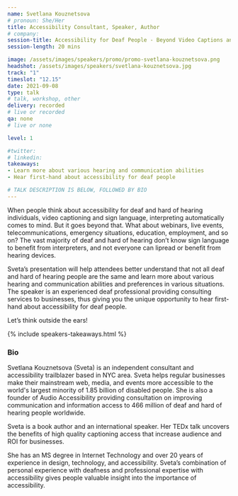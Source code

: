 ```yaml
---
name: Svetlana Kouznetsova
# pronoun: She/Her
title: Accessibility Consultant, Speaker, Author
# company:
session-title: Accessibility for Deaf People - Beyond Video Captions and Sign Language
session-length: 20 mins

image: /assets/images/speakers/promo/promo-svetlana-kouznetsova.png
headshot: /assets/images/speakers/svetlana-kouznetsova.jpg
track: "1"
timeslot: "12.15"
date: 2021-09-08
type: talk
# talk, workshop, other
delivery: recorded
# live or recorded
qa: none
# live or none

level: 1

#twitter:
# linkedin:
takeaways:
- Learn more about various hearing and communication abilities
- Hear first-hand about accessibility for deaf people

# TALK DESCRIPTION IS BELOW, FOLLOWED BY BIO
---
```


When people think about accessibility for deaf and hard of hearing individuals, video captioning and sign language, interpreting automatically comes to mind. But it goes beyond that. What about webinars, live events, telecommunications, emergency situations, education, employment, and so on? The vast majority of deaf and hard of hearing don’t know sign language to benefit from interpreters, and not everyone can lipread or benefit from hearing devices.

Sveta’s presentation will help attendees better understand that not all deaf and hard of hearing people are the same and learn more about various hearing and communication abilities and preferences in various situations. The speaker is an experienced deaf professional providing consulting services to businesses, thus giving you the unique opportunity to hear first-hand about accessibility for deaf people.

Let’s think outside the ears!

{% include speakers-takeaways.html %}

<h3>Bio</h3>

Svetlana Kouznetsova (Sveta) is an independent consultant and accessibility trailblazer based in NYC area. Sveta helps regular businesses make their mainstream web, media, and events more accessible to the world's largest minority of 1.85 billion of disabled people. She is also a founder of Audio Accessibility providing consultation on improving communication and information access to 466 million of deaf and hard of hearing people worldwide. 

Sveta is a book author and an international speaker. Her TEDx talk uncovers the benefits of high quality captioning access that increase audience and ROI for businesses. 

She has an MS degree in Internet Technology and over 20 years of experience in design, technology, and accessibility. Sveta’s combination of personal experience with deafness and professional expertise with accessibility gives people valuable insight into the importance of accessibility.